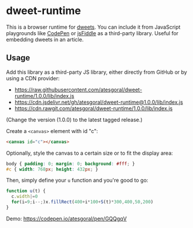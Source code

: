 # dweet-runtime

This is a browser runtime for [dweets](https://www.dwitter.net). You can include it from JavaScript playgrounds like [CodePen](https://codepen.io/) or [jsFiddle](https://jsfiddle.net/) as a third-party library. Useful for embedding dweets in an article.

## Usage

Add this library as a third-party JS library, either directly from GitHub or by using a CDN provider:

* https://raw.githubusercontent.com/atesgoral/dweet-runtime/1.0.0/lib/index.js
* https://cdn.jsdelivr.net/gh/atesgoral/dweet-runtime@1.0.0/lib/index.js
* https://cdn.rawgit.com/atesgoral/dweet-runtime/1.0.0/lib/index.js

(Change the version (1.0.0) to the latest tagged release.)

Create a `<canvas>` element with id "c":

```html
<canvas id="c"></canvas>
```

Optionally, style the canvas to a certain size or to fit the display area:

```css
body { padding: 0; margin: 0; background: #fff; }
#c { width: 768px; height: 432px; }
```

Then, simply define your `u` function and you're good to go:

```js
function u(t) {
  c.width|=0
  for(i=9;i--;)x.fillRect(400+i*100+S(t)*300,400,50,200)
}
```

Demo: https://codepen.io/atesgoral/pen/GQQgqV
